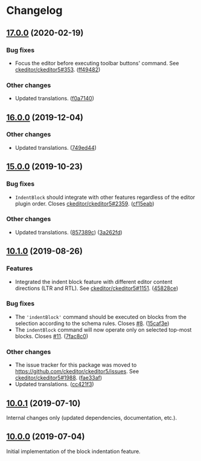 Changelog
=========

## [17.0.0](https://github.com/ckeditor/ckeditor5-indent/compare/v16.0.0...v17.0.0) (2020-02-19)

### Bug fixes

* Focus the editor before executing toolbar buttons' command. See [ckeditor/ckeditor5#353](https://github.com/ckeditor/ckeditor5/issues/353). ([ff49482](https://github.com/ckeditor/ckeditor5-indent/commit/ff49482))

### Other changes

* Updated translations. ([f0a7140](https://github.com/ckeditor/ckeditor5-indent/commit/f0a7140))


## [16.0.0](https://github.com/ckeditor/ckeditor5-indent/compare/v15.0.0...v16.0.0) (2019-12-04)

### Other changes

* Updated translations. ([749ed44](https://github.com/ckeditor/ckeditor5-indent/commit/749ed44))


## [15.0.0](https://github.com/ckeditor/ckeditor5-indent/compare/v10.1.0...v15.0.0) (2019-10-23)

### Bug fixes

* `IndentBlock` should integrate with other features regardless of the editor plugin order. Closes [ckeditor/ckeditor5#2359](https://github.com/ckeditor/ckeditor5/issues/2359). ([cf15eab](https://github.com/ckeditor/ckeditor5-indent/commit/cf15eab))

### Other changes

* Updated translations. ([857389c](https://github.com/ckeditor/ckeditor5-indent/commit/857389c)) ([3a262fd](https://github.com/ckeditor/ckeditor5-indent/commit/3a262fd))


## [10.1.0](https://github.com/ckeditor/ckeditor5-indent/compare/v10.0.1...v10.1.0) (2019-08-26)

### Features

* Integrated the indent block feature with different editor content directions (LTR and RTL). See [ckeditor/ckeditor5#1151](https://github.com/ckeditor/ckeditor5/issues/1151). ([45828ce](https://github.com/ckeditor/ckeditor5-indent/commit/45828ce))

### Bug fixes

* The `'indentBlock'` command should be executed on blocks from the selection according to the schema rules. Closes [#8](https://github.com/ckeditor/ckeditor5-indent/issues/8). ([15caf3e](https://github.com/ckeditor/ckeditor5-indent/commit/15caf3e))
* The `indentBlock` command will now operate only on selected top-most blocks. Closes [#11](https://github.com/ckeditor/ckeditor5-indent/issues/11). ([7fac8c0](https://github.com/ckeditor/ckeditor5-indent/commit/7fac8c0))

### Other changes

* The issue tracker for this package was moved to https://github.com/ckeditor/ckeditor5/issues. See [ckeditor/ckeditor5#1988](https://github.com/ckeditor/ckeditor5/issues/1988). ([fae33af](https://github.com/ckeditor/ckeditor5-indent/commit/fae33af))
* Updated translations. ([cc421f3](https://github.com/ckeditor/ckeditor5-indent/commit/cc421f3))


## [10.0.1](https://github.com/ckeditor/ckeditor5-indent/compare/v10.0.0...v10.0.1) (2019-07-10)

Internal changes only (updated dependencies, documentation, etc.).


## [10.0.0](https://github.com/ckeditor/ckeditor5-indent/tree/v10.0.0) (2019-07-04)

Initial implementation of the block indentation feature.
